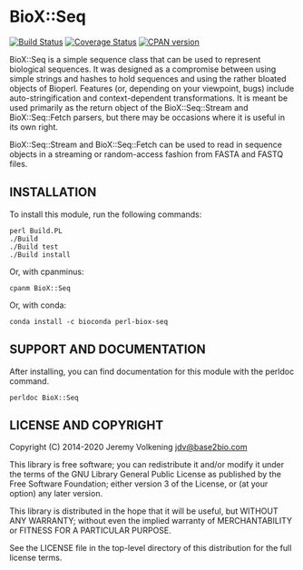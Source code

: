 BioX::Seq
=========

[![Build Status](https://travis-ci.org/jvolkening/p5-BioX-Seq.svg?branch=master)](https://travis-ci.org/jvolkening/p5-BioX-Seq)
[![Coverage Status](https://coveralls.io/repos/github/jvolkening/p5-BioX-Seq/badge.svg?branch=master)](https://coveralls.io/github/jvolkening/p5-BioX-Seq?branch=master)
[![CPAN version](https://badge.fury.io/pl/BioX-Seq.svg)](https://badge.fury.io/pl/BioX-Seq)

BioX::Seq is a simple sequence class that can be used to represent
biological sequences. It was designed as a compromise between using simple
strings and hashes to hold sequences and using the rather bloated objects of
Bioperl. Features (or, depending on your viewpoint, bugs) include
auto-stringification and context-dependent transformations. It is meant
be used primarily as the return object of the BioX::Seq::Stream and
BioX::Seq::Fetch parsers, but
there may be occasions where it is useful in its own right.

BioX::Seq::Stream and BioX::Seq::Fetch can be used to read in sequence objects
in a streaming or random-access fashion from FASTA and FASTQ files.

INSTALLATION
------------

To install this module, run the following commands:

	perl Build.PL
	./Build
	./Build test
	./Build install

Or, with cpanminus:

    cpanm BioX::Seq

Or, with conda:

    conda install -c bioconda perl-biox-seq

SUPPORT AND DOCUMENTATION
-------------------------

After installing, you can find documentation for this module with the
perldoc command.

    perldoc BioX::Seq

LICENSE AND COPYRIGHT
---------------------

Copyright (C) 2014-2020 Jeremy Volkening <jdv@base2bio.com>

This library is free software; you can redistribute it and/or modify it under
the terms of the GNU Library General Public License as published by the Free
Software Foundation; either version 3 of the License, or (at your option) any
later version.

This library is distributed in the hope that it will be useful, but WITHOUT ANY
WARRANTY; without even the implied warranty of MERCHANTABILITY or FITNESS FOR A
PARTICULAR PURPOSE.

See the LICENSE file in the top-level directory of this distribution for the
full license terms.
